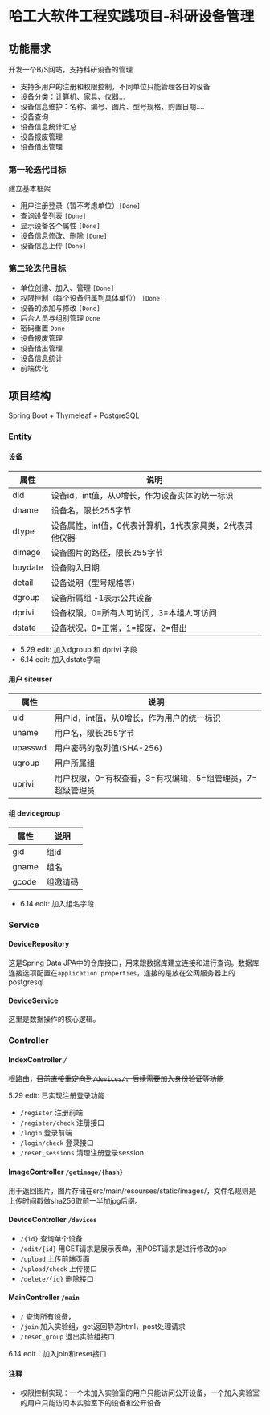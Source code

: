 # 哈工大软件工程实践项目-科研设备管理

## 功能需求

开发一个B/S网站，支持科研设备的管理
+ 支持多用户的注册和权限控制，不同单位只能管理各自的设备
+ 设备分类：计算机、家具、仪器…
+ 设备信息维护：名称、编号、图片、型号规格、购置日期….
+ 设备查询
+ 设备信息统计汇总
+ 设备报废管理
+ 设备借出管理

### 第一轮迭代目标

建立基本框架
+ 用户注册登录（暂不考虑单位）`[Done]`
+ 查询设备列表 `[Done]`
+ 显示设备各个属性 `[Done]`
+ 设备信息修改、删除 `[Done]`
+ 设备信息上传 `[Done]`

### 第二轮迭代目标

+ 单位创建、加入、管理 `[Done]` 
+ 权限控制（每个设备归属到具体单位） `[Done]`
+ 设备的添加与修改 `[Done]`
+ 后台人员与组别管理 `Done`
+ 密码重置 `Done`
+ 设备报废管理
+ 设备借出管理
+ 设备信息统计
+ 前端优化


## 项目结构

Spring Boot + Thymeleaf + PostgreSQL

### Entity

#### 设备

| 属性      | 说明                              |
|---------|---------------------------------|
| did     | 设备id，int值，从0增长，作为设备实体的统一标识      |
| dname   | 设备名，限长255字节                     |
| dtype   | 设备属性，int值，0代表计算机，1代表家具类，2代表其他仪器 |
| dimage  | 设备图片的路径，限长255字节                 |
| buydate | 设备购入日期                          |
| detail  | 设备说明（型号规格等）                     |
| dgroup  | 设备所属组  -1表示公共设备                 |
| dprivi  | 设备权限，0=所有人可访问，3=本组人可访问        |
| dstate | 设备状况，0=正常，1=报废，2=借出|

+ 5.29 edit: 加入dgroup 和 dprivi 字段
+ 6.14 edit: 加入dstate字端

#### 用户 siteuser

| 属性      | 说明                                |
|---------|-----------------------------------|
| uid     | 用户id，int值，从0增长，作为用户的统一标识          |
| uname   | 用户名，限长255字节                       |
| upasswd | 用户密码的散列值(SHA-256)                 |
| ugroup | 用户所属组                             
| uprivi | 用户权限，0=有权查看，3=有权编辑，5=组管理员，7=超级管理员 |

#### 组 devicegroup
| 属性      | 说明                       |
|---------|--------------------------|
|gid| 组id |
|gname|组名| 
|gcode|组邀请码|

+ 6.14 edit: 加入组名字段

### Service

#### DeviceRepository

这是Spring Data JPA中的仓库接口，用来跟数据库建立连接和进行查询。数据库连接选项配置在`application.properties`，连接的是放在公网服务器上的postgresql

#### DeviceService

这里是数据操作的核心逻辑。

#### 

### Controller

#### IndexController `/`

根路由，~~目前直接重定向到`/devices/`，后续需要加入身份验证等功能~~

5.29 edit: 已实现注册登录功能

+ `/register` 注册前端
+ `/register/check` 注册接口
+ `/login` 登录前端
+ `/login/check` 登录接口
+ `/reset_sessions` 清理注册登录session

#### ImageController `/getimage/{hash}`

用于返回图片，图片存储在src/main/resourses/static/images/，文件名规则是上传时间戳做sha256取前一半加jpg后缀。

#### DeviceController `/devices`

+ `/{id}` 查询单个设备
+ `/edit/{id}` 用GET请求是展示表单，用POST请求是进行修改的api
+ `/upload` 上传前端页面
+ `/upload/check` 上传接口
+ `/delete/{id}` 删除接口

#### MainController `/main`

+ `/` 查询所有设备，
+ `/join` 加入实验组，get返回静态html，post处理请求
+ `/reset_group` 退出实验组接口

6.14 edit：加入join和reset接口

#### 注释

+ 权限控制实现：一个未加入实验室的用户只能访问公开设备，一个加入实验室的用户只能访问本实验室下的设备和公开设备
